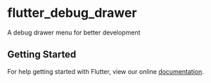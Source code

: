# flutter_debug_drawer

A debug drawer menu for better development

## Getting Started

For help getting started with Flutter, view our online
[documentation](https://flutter.dev/).
